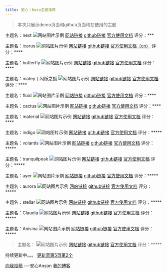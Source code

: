 ```yaml
---
title: 安心丨hexo主题推荐
---
```


>本次只展示demo页面和github页面均在使用的主题


主题名：next
![网站图片示例](https://s2.loli.net/2024/03/18/dPMWxV2fGYlN4Ek.png)
[网站链接](https://theme-next.org/)
[github链接](https://github.com/theme-next/hexo-theme-next)
[官方使用文档](https://github.com/theme-next/hexo-theme-next/blob/master/docs/zh-CN/INSTALLATION.md)
评分：***


主题名：icarus
![网站图片示例](https://s2.loli.net/2024/03/18/jf1UFYzWrbghP6m.png)
[网站链接](https://ppoffice.github.io/hexo-theme-icarus/)
[github链接](https://github.com/ppoffice/hexo-theme-icarus)
[官方使用文档（cn）](https://ppoffice.github.io/hexo-theme-icarus/uncategorized/icarus%E5%BF%AB%E9%80%9F%E4%B8%8A%E6%89%8B/)
评分：****


主题名：butterfly
![网站图片示例](https://s2.loli.net/2024/03/18/rVmz98xY7bRQlaH.png)
[网站链接](https://butterfly.js.org/)
[github链接](https://github.com/jerryc127/hexo-theme-butterfly)
[官方使用文档](https://butterfly.js.org/posts/21cfbf15/)
评分：****


主题名：matey丨闪烁之狐
![网站图片示例](https://s2.loli.net/2024/03/18/fF3MgrK51j9UD28.png)
[网站链接](https://blinkfox.github.io/#indexCard)
[github链接](https://github.com/blinkfox/hexo-theme-matery)
[官方使用文档](https://github.com/blinkfox/hexo-theme-matery)
评分：****


主题名：fluid
![网站图片示例](https://s2.loli.net/2024/03/18/dcmVXpjgkN1DYHs.png)
[网站链接](https://hexo.fluid-dev.com/)
[github链接](https://github.com/fluid-dev/hexo-theme-fluid?tab=readme-ov-file)
[官方使用文档](https://hexo.fluid-dev.com/docs/guide/)
评分：****


主题名：cactus
![网站图片示例](https://s2.loli.net/2024/03/18/XG38KlpigV1jtTN.png)
[网站链接](https://probberechts.github.io/hexo-theme-cactus/)
[github链接](https://github.com/probberechts/hexo-theme-cactus)
[官方使用文档](https://github.com/probberechts/hexo-theme-cactus)
评分：****


主题名：material
![网站图片示例](https://s2.loli.net/2024/03/18/CYLs9vdteQ1fRJp.png)
[网站链接](https://neko-dev.github.io/material-theme-docs/#/)
[github链接](https://github.com/iblh/hexo-theme-material)
[官方使用文档](https://neko-dev.github.io/material-theme-docs/#/zh-cn/README)
评分：****


主题名：indigo
![网站图片示例](https://s2.loli.net/2024/03/18/cF6AvPJ3SnIyLkR.png)
[网站链接](https://yscoder.github.io/)
[github链接](https://github.com/yscoder/hexo-theme-indigo)
[官方使用文档](https://github.com/yscoder/hexo-theme-indigo/wiki)
评分：*****


主题名：volantis
![网站图片示例](https://s2.loli.net/2024/03/18/Cn4oMxfTsN32P5D.png)
[网站链接](https://volantis.js.org/)
[github链接](https://github.com/volantis-x/hexo-theme-volantis)
[官方使用文档](https://github.com/volantis-x/hexo-theme-volantis)
评分：*****


主题名：tranquilpeak
![网站图片示例](https://s2.loli.net/2024/03/18/EZQBJdg5nfLVpFP.png)
[网站链接](https://louisbarranqueiro.github.io/hexo-theme-tranquilpeak/)
[github链接](https://github.com/LouisBarranqueiro/hexo-theme-tranquilpeak)
[官方使用文档](https://github.com/LouisBarranqueiro/hexo-theme-tranquilpeak/blob/main/DOCUMENTATION.md)
评分：*****


主题名：ayer
![网站图片示例](https://s2.loli.net/2024/03/18/UKHn31uh2ofjxea.png)
[网站链接](https://shen-yu.gitee.io/)
[github链接](https://github.com/shen-yu/hexo-theme-ayer)
[官方使用文档](https://github.com/shen-yu/hexo-theme-ayer)
评分：*****


主题名：aurora
![网站图片示例](https://s2.loli.net/2024/03/18/Yc1Z687GLDvqyrU.png)
[网站链接](https://blog.bennyxguo.com/)
[github链接](https://github.com/auroral-ui/hexo-theme-aurora)
[官方使用文档](https://aurora.tridiamond.tech/en/guide/getting-started.html)
评分：*****


主题名：stellar
![网站图片示例](https://s2.loli.net/2024/03/18/NJL28f39gWhZOtE.png)
[网站链接](https://xaoxuu.com/wiki/stellar)
[github链接](https://github.com/xaoxuu/hexo-theme-stellar)
[官方使用文档](https://xaoxuu.com/wiki/stellar/#start)
评分：*****


主题名：Claudia
![网站图片示例](https://s2.loli.net/2024/03/18/81ze9LHdmUiGkpw.png)
[网站链接](https://haojen.github.io/Claudia-theme-blog/)
[github链接](https://github.com/Haojen/hexo-theme-Claudia)
[官方使用文档](https://github.com/Haojen/hexo-theme-Claudia)
评分：*****


主题名：Anisina
![网站图片示例](https://s2.loli.net/2024/03/18/Q6h7Dw4JLyMsUzZ.png)
[网站链接](https://haojen.github.io/)
[github链接](https://github.com/Haojen/hexo-theme-Anisina)
[官方使用文档](https://github.com/Haojen/hexo-theme-Anisina?tab=readme-ov-file#quick-start)
评分：*****


>主题名：
>![网站图片示例]()
>[网站链接]()
>[github链接]()
>[官方使用文档]()
>评分：*****


持续更新中。。。
[更新至第5页第2个](https://github.com/search?q=hexo-theme&type=repositories&p=5)

[向我投稿](mailto:service@anson.fun?subject=hexo主题投稿)
---安心Anson [我的博客](b1.ognn.top)